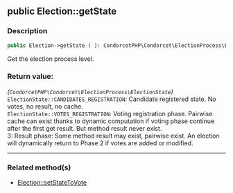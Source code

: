 ## public Election::getState

### Description    

```php
public Election->getState ( ): CondorcetPHP\Condorcet\ElectionProcess\ElectionState
```

Get the election process level.
    

### Return value:   

*(```CondorcetPHP\Condorcet\ElectionProcess\ElectionState```)*   
`ElectionState::CANDIDATES_REGISTRATION`: Candidate registered state. No votes, no result, no cache.  
`ElectionState::VOTES_REGISTRATION`: Voting registration phase. Pairwise cache can exist thanks to dynamic computation if voting phase continue after the first get result. But method result never exist.  
3: Result phase: Some method result may exist, pairwise exist. An election will dynamically return to Phase 2 if votes are added or modified.


---------------------------------------

### Related method(s)      

* [Election::setStateToVote](/Docs/ApiReferences/Election%20Class/public%20Election--setStateToVote.md)    

